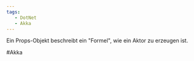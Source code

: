 ```yaml
---
tags:
   - DotNet
   - Akka
---
```



Ein Props-Objekt beschreibt ein "Formel", wie ein Aktor zu erzeugen ist.





#Akka